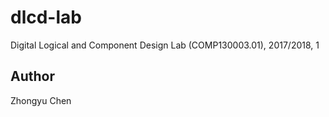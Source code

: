 # dlcd-lab
Digital Logical and Component Design Lab (COMP130003.01), 2017/2018, 1

## Author
Zhongyu Chen
